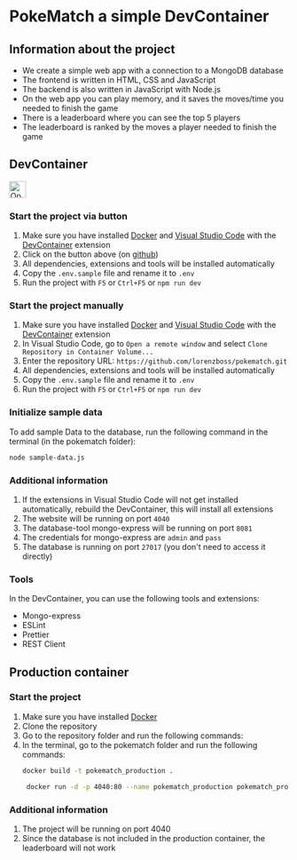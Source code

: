 # PokeMatch a simple DevContainer

## Information about the project

- We create a simple web app with a connection to a MongoDB database
- The frontend is written in HTML, CSS and JavaScript
- The backend is also written in JavaScript with Node.js
- On the web app you can play memory, and it saves the moves/time you needed to finish the game
- There is a leaderboard where you can see the top 5 players
- The leaderboard is ranked by the moves a player needed to finish the game

## DevContainer

<a href="https://vscode.dev/redirect?url=vscode://ms-vscode-remote.remote-containers/cloneInVolume?url=https://github.com/lorenzboss/pokematch.git">
  <img 
    src="https://img.shields.io/badge/Open_in-DevContainer-blue?logo=visual-studio-code" 
    alt="Open in DevContainer" 
    height="30"
  >
</a>

### Start the project via button

1. Make sure you have installed [Docker](https://www.docker.com/get-started) and [Visual Studio Code](https://code.visualstudio.com/download) with the [DevContainer](https://marketplace.visualstudio.com/items?itemName=ms-vscode-remote.remote-containers) extension
2. Click on the button above (on [github](https://github.com/lorenzboss/pokematch))
3. All dependencies, extensions and tools will be installed automatically
4. Copy the `.env.sample` file and rename it to `.env`
5. Run the project with `F5` or `Ctrl+F5` or `npm run dev`

### Start the project manually

1. Make sure you have installed [Docker](https://www.docker.com/get-started) and [Visual Studio Code](https://code.visualstudio.com/download) with the [DevContainer](https://marketplace.visualstudio.com/items?itemName=ms-vscode-remote.remote-containers) extension
2. In Visual Studio Code, go to `Open a remote window` and select `Clone Repository in Container Volume...`
3. Enter the repository URL: `https://github.com/lorenzboss/pokematch.git`
4. All dependencies, extensions and tools will be installed automatically
5. Copy the `.env.sample` file and rename it to `.env`
6. Run the project with `F5` or `Ctrl+F5` or `npm run dev`

### Initialize sample data

To add sample Data to the database, run the following command in the terminal (in the pokematch folder):

```bash
node sample-data.js
```

### Additional information

1. If the extensions in Visual Studio Code will not get installed automatically, rebuild the DevContainer, this will install all extensions
2. The website will be running on port `4040`
3. The database-tool mongo-express will be running on port `8081`
4. The credentials for mongo-express are `admin` and `pass`
5. The database is running on port `27017` (you don't need to access it directly)

### Tools

In the DevContainer, you can use the following tools and extensions:

- Mongo-express
- ESLint
- Prettier
- REST Client

## Production container

### Start the project

1. Make sure you have installed [Docker](https://www.docker.com/get-started)
2. Clone the repository
3. Go to the repository folder and run the following commands:
4. In the terminal, go to the pokematch folder and run the following commands:
   ```bash
   docker build -t pokematch_production .
   ```
   ```bash
    docker run -d -p 4040:80 --name pokematch_production pokematch_production
   ```

### Additional information

1. The project will be running on port 4040
2. Since the database is not included in the production container, the leaderboard will not work
